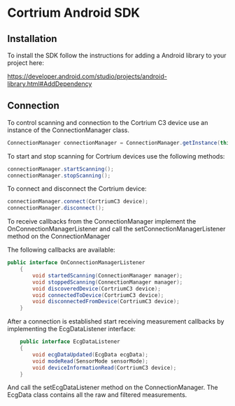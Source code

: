 
# Cortrium Android SDK

## Installation

To install the SDK follow the instructions for adding a Android library to your project here:

https://developer.android.com/studio/projects/android-library.html#AddDependency


## Connection

To control scanning and connection to the Cortrium C3 device use an instance of the ConnectionManager class. 

```java
ConnectionManager connectionManager = ConnectionManager.getInstance(this);
```

To start and stop scanning for Cortrium devices use the following methods:

```java
connectionManager.startScanning();
connectionManager.stopScanning();
```

To connect and disconnect the Cortrium device:

```java
connectionManager.connect(CortriumC3 device);
connectionManager.disconnect();
```

To receive callbacks from the ConnectionManager implement the OnConnectionManagerListener and call the setConnectionManagerListener method on the ConnectionManager

The following callbacks are available:

```java
public interface OnConnectionManagerListener
    {
        void startedScanning(ConnectionManager manager);
        void stoppedScanning(ConnectionManager manager);
        void discoveredDevice(CortriumC3 device);
        void connectedToDevice(CortriumC3 device);
        void disconnectedFromDevice(CortriumC3 device);
    }
``` 

After a connection is established start receiving measurement callbacks by implementing the EcgDataListener interface:

```java
    public interface EcgDataListener
    {
        void ecgDataUpdated(EcgData ecgData);
        void modeRead(SensorMode sensorMode);
        void deviceInformationRead(CortriumC3 device);
    }
```

And call the setEcgDataListener method on the ConnectionManager. The EcgData class contains all the raw and filtered measurements.
